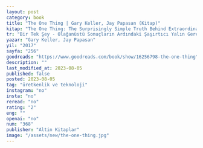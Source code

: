 ```yaml
---
layout: post
category: book
title: "The One Thing | Gary Keller, Jay Papasan (Kitap)"
kitap: "The One Thing: The Surprisingly Simple Truth Behind Extraordinary Results"
tr: "Bir Tek Şey - Olağanüstü Sonuçların Ardındaki Şaşırtıcı Yalın Gerçek"
yazar: "Gary Keller, Jay Papasan"
yil: "2017"
sayfa: "256"
goodreads: "https://www.goodreads.com/book/show/16256798-the-one-thing"
description: ""
last_modified_at: 2023-08-05
published: false
posted: 2023-08-05
tag: "üretkenlik ve teknoloji"
instagram: "no"
insta: "no"
reread: "no"
rating: "2"
eng: ""
openai: "no"
num: "368"
publisher: "Altin Kitaplar"
image: "/assets/new/the-one-thing.jpg"
---
```


